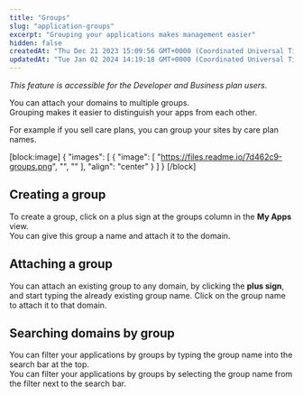```yaml
---
title: "Groups"
slug: "application-groups"
excerpt: "Grouping your applications makes management easier"
hidden: false
createdAt: "Thu Dec 21 2023 15:09:56 GMT+0000 (Coordinated Universal Time)"
updatedAt: "Tue Jan 02 2024 14:19:18 GMT+0000 (Coordinated Universal Time)"
---
```

_This feature is accessible for the Developer and Business plan users._

You can attach your domains to multiple groups.  
Grouping makes it easier to distinguish your apps from each other.

For example if you sell care plans, you can group your sites by care plan names.

[block:image]
{
  "images": [
    {
      "image": [
        "https://files.readme.io/7d462c9-groups.png",
        "",
        ""
      ],
      "align": "center"
    }
  ]
}
[/block]


## Creating a group

To create a group, click on a plus sign at the groups column in the **My Apps** view.  
You can give this group a name and attach it to the domain.

## Attaching a group

You can attach an existing group to any domain, by clicking the **plus sign**, and start typing the already existing group name. Click on the group name to attach it to that domain.

## Searching domains by group

You can filter your applications by groups by typing the group name into the search bar at the top.  
You can filter your applications by groups by selecting the group name from the filter next to the search bar.
